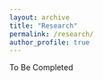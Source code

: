 ```yaml
---
layout: archive
title: "Research"
permalink: /research/
author_profile: true
---
```


To Be Completed

